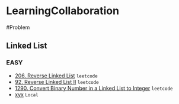 # LearningCollaboration
#Problem

## Linked List
### EASY
- [206. Reverse Linked List](https://leetcode.com/problems/reverse-linked-list/) `leetcode`
- [92. Reverse Linked List II](https://leetcode.com/problems/reverse-linked-list-ii/) `leetcode`
- [1290. Convert Binary Number in a Linked List to Integer](https://leetcode.com/problems/convert-binary-number-in-a-linked-list-to-integer/description/) `leetcode`
- [xyx](https://github.com/pintugorai/LearningCollaboration/blob/master/Solutions/DataStructure/Stack/DeleteMiddleElement.txt) `Local`
